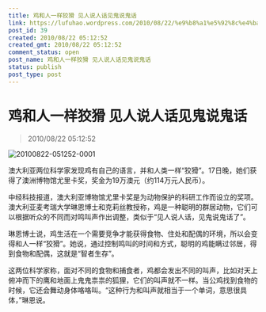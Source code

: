 ```yaml
---
title: 鸡和人一样狡猾 见人说人话见鬼说鬼话
link: https://lufuhao.wordpress.com/2010/08/22/%e9%b8%a1%e5%92%8c%e4%ba%ba%e4%b8%80%e6%a0%b7%e7%8b%a1%e7%8c%be-%e8%a7%81%e4%ba%ba%e8%af%b4%e4%ba%ba%e8%af%9d%e8%a7%81%e9%ac%bc%e8%af%b4%e9%ac%bc%e8%af%9d/
post_id: 39
created: 2010/08/22 05:12:52
created_gmt: 2010/08/22 05:12:52
comment_status: open
post_name: 鸡和人一样狡猾 见人说人话见鬼说鬼话
status: publish
post_type: post
---
```


# 鸡和人一样狡猾 见人说人话见鬼说鬼话

> 2010/08/22 05:12:52

 

![20100822-051252-0001](/assets/images/20100822-051252-0001.jpg)

澳大利亚两位科学家发现鸡有自己的语言，并和人类一样“狡猾”。17日晚，她们获得了澳洲博物馆尤里卡奖，奖金为19万澳元（约114万元人民币）。 

中经科技报道，澳大利亚博物馆尤里卡奖是为动物保护的科研工作而设立的奖项。澳大利亚麦考瑞大学琳恩博士和克莉丝教授称，鸡是一种聪明的群居动物，它们可以根据听众的不同而对鸣叫声作出调整，类似于“见人说人话，见鬼说鬼话了”。 

琳恩博士说，鸡生活在一个需要竞争才能获得食物、住处和配偶的环境，所以会变得和人一样“狡猾”。她说，通过控制鸣叫的时间和方式，聪明的鸡能瞒过邻居，得到食物和配偶，这就是“智者生存”。 

这两位科学家称，面对不同的食物和捕食者，鸡都会发出不同的叫声，比如对天上俯冲而下的鹰和地面上鬼鬼祟祟的狐狸，它们的叫声就不一样。当公鸡找到食物的时候，它还会舞动身体咯咯叫。“这种行为和叫声就相当于一个单词，意思很具体，”琳恩说。
